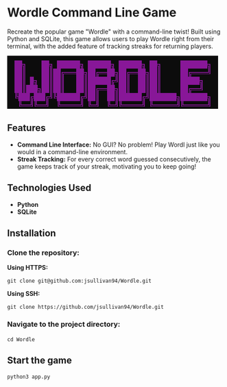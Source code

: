 # Wordle Command Line Game
Recreate the popular game "Wordle" with a command-line twist! Built using Python and SQLite, this game allows users to play Wordle right from their terminal, with the added feature of tracking streaks for returning players.

![Wordle](wordle.png)

## Features
- **Command Line Interface:** No GUI? No problem! Play Wordl just like you would in a command-line environment.
- **Streak Tracking:** For every correct word guessed consecutively, the game keeps track of your streak, motivating you to keep going!

## Technologies Used
- **Python**
- **SQLite**

## Installation
### Clone the repository:
**Using HTTPS:** 
```
git clone git@github.com:jsullivan94/Wordle.git
```
**Using SSH:**
``` 
git clone https://github.com/jsullivan94/Wordle.git
```
### Navigate to the project directory:
```
cd Wordle
```
## Start the game
```
python3 app.py
```

